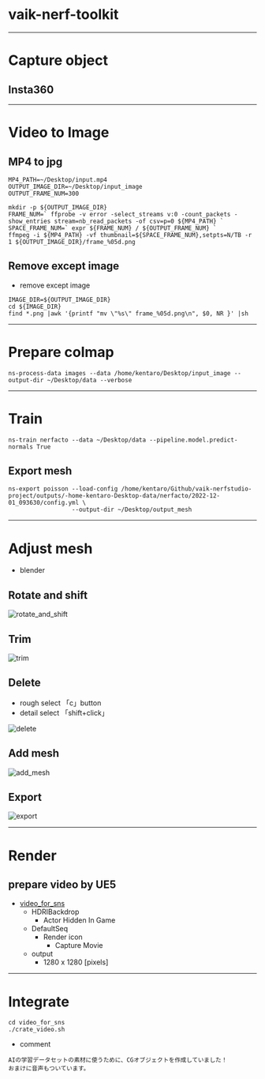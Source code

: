 # vaik-nerf-toolkit

-----------

# Capture object

## Insta360


-----------

# Video to Image

## MP4 to jpg

```shell
MP4_PATH=~/Desktop/input.mp4
OUTPUT_IMAGE_DIR=~/Desktop/input_image
OUTPUT_FRAME_NUM=300

mkdir -p ${OUTPUT_IMAGE_DIR}
FRAME_NUM=` ffprobe -v error -select_streams v:0 -count_packets -show_entries stream=nb_read_packets -of csv=p=0 ${MP4_PATH} `
SPACE_FRAME_NUM=` expr ${FRAME_NUM} / ${OUTPUT_FRAME_NUM} `
ffmpeg -i ${MP4_PATH} -vf thumbnail=${SPACE_FRAME_NUM},setpts=N/TB -r 1 ${OUTPUT_IMAGE_DIR}/frame_%05d.png
```

## Remove except image

- remove except image

```shell
IMAGE_DIR=${OUTPUT_IMAGE_DIR}
cd ${IMAGE_DIR}
find *.png |awk '{printf "mv \"%s\" frame_%05d.png\n", $0, NR }' |sh
```

----------


# Prepare colmap

```shell
ns-process-data images --data /home/kentaro/Desktop/input_image --output-dir ~/Desktop/data --verbose 
```

-----------

# Train

```shell
ns-train nerfacto --data ~/Desktop/data --pipeline.model.predict-normals True
```

## Export mesh
```shell
ns-export poisson --load-config /home/kentaro/Github/vaik-nerfstudio-project/outputs/-home-kentaro-Desktop-data/nerfacto/2022-12-01_093630/config.yml \
                  --output-dir ~/Desktop/output_mesh
```

--------

# Adjust mesh
- blender

## Rotate and shift

![rotate_and_shift](./blender/rotate_shift.gif)

## Trim

![trim](./blender/trim.gif)

## Delete
- rough select 「c」button
- detail select 「shift+click」

![delete](./blender/delete.gif)

## Add mesh

![add_mesh](./blender/add_mesh.gif)

## Export

![export](./blender/export.gif)

-------

# Render

## prepare video by UE5
- [video_for_sns](https://drive.google.com/file/d/16unWZmbYkJuuNoWSi7FNVFZ3HeMjNkS0/view?usp=sharing)
  - HDRIBackdrop
    - Actor Hidden In Game
  - DefaultSeq
    - Render icon
      - Capture Movie
  - output
    - 1280 x 1280 [pixels]

--------

# Integrate

```shell
cd video_for_sns
./crate_video.sh
```

- comment

```
AIの学習データセットの素材に使うために、CGオブジェクトを作成していました！
おまけに音声もついています。
```
